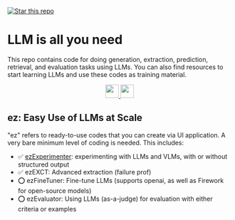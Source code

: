 [![Star this repo](https://img.shields.io/github/stars/Nadkarni-Lab/LLM_is_all_you_need.svg?style=social)](https://github.com/Nadkarni-Lab/LLM_is_all_you_need/stargazers)

# LLM is all you need
This repo contains code for doing generation, extraction, prediction, retrieval, and evaluation tasks using LLMs. You can also find resources to start learning LLMs and use these codes as training material. 

<P align="center">
	<a href="https://github.com/Sdamirsa/HappyTreeResearchFriends/blob/main/LLM-learning-path.md">
	  <img src="https://img.shields.io/badge/Learning-LLM%20pathway-blue?logo=notepadplusplus" height="30"/>
	</a>   
	<a href="https://github.com/Nadkarni-Lab/LLM_is_all_you_need/blob/main/LLM-code-examples.md">
	  <img src="https://img.shields.io/badge/Code-reusable%20examples-pink?logo=darkreader" height="30"/>
	</a>
	
</P>



## ez: Easy Use of LLMs at Scale

"ez" refers to ready-to-use codes that you can create via UI application. A very bare minimum level of coding is needed. This includes:

- ✅ [ezExperimenter](https://github.com/Sdamirsa/ezExperimenter): experimenting with LLMs and VLMs, with or without structured output
- ✅ ezEXCT: Advanced extraction (failure prof)
- ⭕ ezFineTuner: Fine-tune LLMs (supports openai, as well as Firework for open-source models)
- ⭕ ezEvaluator: Using LLMs (as-a-judge) for evaluation with either criteria or examples 
